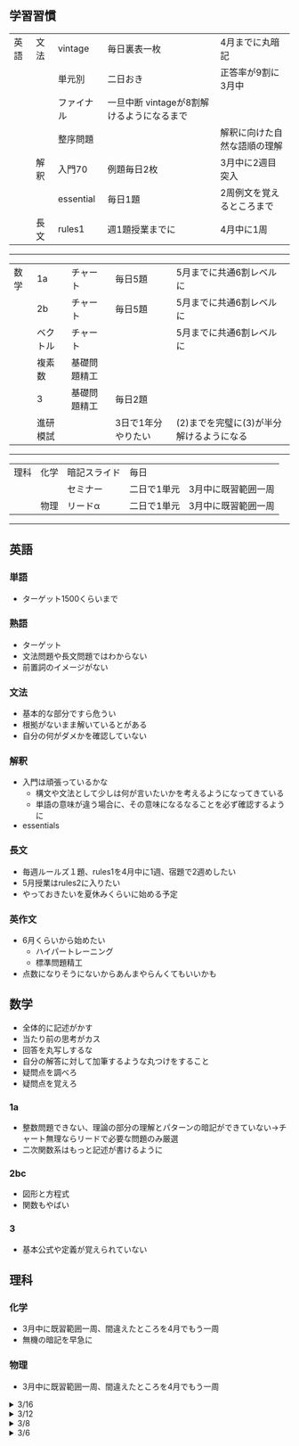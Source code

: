 ## 学習習慣
|      |      |            |                                           |                              |
| ---- | ---- | ---------- | ----------------------------------------- | ---------------------------- |
| 英語 | 文法 | vintage    | 毎日裏表一枚                              | 4月までに丸暗記              |
|      |      | 単元別     | 二日おき                                  | 正答率が9割に3月中           |
|      |      | ファイナル | 一旦中断 vintageが8割解けるようになるまで |                              |
|      |      | 整序問題   |                                           | 解釈に向けた自然な語順の理解 |
|      | 解釈 | 入門70     | 例題毎日2枚                               | 3月中に2週目突入             |
|      |      | essential  | 毎日1題                                   | 2周例文を覚えるところまで    |
|      | 長文 | rules1     | 週1題授業までに                           | 4月中に1周                   |
----
|      |          |              |         |                                          |
| ---- | -------- | ------------ | ------- | ---------------------------------------- |
| 数学 | 1a       | チャート     | 毎日5題 | 5月までに共通6割レベルに                 |
|      | 2b       | チャート     | 毎日5題 | 5月までに共通6割レベルに                 |
|      | ベクトル | チャート     |         | 5月までに共通6割レベルに                 |
|      | 複素数   | 基礎問題精工 |         |                                          |
|      | 3        | 基礎問題精工 | 毎日2題 |                                          |
|      | 進研模試 |              |  3日で1年分やりたい       | (2)までを完璧に(3)が半分解けるようになる |
----
|      |      |              |             |                     |
| ---- | ---- | ------------ | ----------- | ------------------- |
| 理科 | 化学 | 暗記スライド | 毎日        |                     |
|      |      | セミナー     | 二日で1単元 | 3月中に既習範囲一周 |
|      | 物理 | リードα      | 二日で1単元 | 3月中に既習範囲一周 |
----
## 英語
### 単語
- ターゲット1500くらいまで
### 熟語
- ターゲット
- 文法問題や長文問題ではわからない
- 前置詞のイメージがない
### 文法
- 基本的な部分ですら危うい
- 根拠がないまま解いているとがある
- 自分の何がダメかを確認していない
### 解釈
- 入門は頑張っているかな
  - 構文や文法として少しは何が言いたいかを考えるようになってきている
  - 単語の意味が違う場合に、その意味になるなることを必ず確認するように
- essentials
### 長文
- 毎週ルールズ１題、rules1を4月中に1週、宿題で2週めしたい
- 5月授業はrules2に入りたい
- やっておきたいを夏休みくらいに始める予定
### 英作文
- 6月くらいから始めたい
  - ハイパートレーニング
  - 標準問題精工
- 点数になりそうにないからあんまやらんくてもいいかも
## 数学
- 全体的に記述がかす
- 当たり前の思考がカス
- 回答を丸写しするな
- 自分の解答に対して加筆するような丸つけをすること
- 疑問点を調べろ
- 疑問点を覚えろ
### 1a
- 整数問題できない、理論の部分の理解とパターンの暗記ができていない->チャート無理ならリードで必要な問題のみ厳選
- 二次関数系はもっと記述が書けるように
### 2bc
- 図形と方程式
- 関数もやばい
### 3
- 基本公式や定義が覚えられていない
## 理科
### 化学
- 3月中に既習範囲一周、間違えたところを4月でもう一周
- 無機の暗記を早急に
### 物理
- 3月中に既習範囲一周、間違えたところを4月でもう一周

<!-- 

<details><summary>/</summary>

- 英語
- 数学
- 理科

</details>

 -->

<details><summary>3/16</summary>

- 睡眠優先
- 睡眠は何よりも大事、それのせいで終わらないのなら仕方ない部分があるが、遅れているので効率よくやる必要がある
- 無駄な部分がないか常に考えること
- 森永くんどうするか、
- 俺が英数やるとしても、土曜に合わせて3時間くらいかな

- 英語
  - essential
    - 一度聞いて
    - 頭の中で構文が整理できるようになる
    - 思いつかないのは何度も再生
    - 英文を見ずに理解できるようにする
- 数学
  - 数2bが3月中に終わらない、1週間後ろ倒しでできるだけ終わらせるように
  - 復習優先
  - 記述をもっと丁寧に、特に証明問題
- 理科
  - 順調、
  - 終わったら2週め


</details> 

<details><summary>3/12</summary>

- 進研、チャート全体的にできるようになっている、スタート段階に立った
- 進研模試
  - 遠回りの回答が多い、特に図形
    - 円と直線
  - シグマの複雑な計算ができない
- 森永くん厳しいかな
  - あれだけ言ったから変わったね
- 考えの整理ができるようになってきたかな
- 上からの上書きはやめよう
- 途中やめになっている問題は気になる。
- 記述の問題で大きく丸つけてるけど確認した結果だよね？
- essential
- 速読英熟語
- キーワード読解
- 数学定理　一回アルファベット
- 解釈で、自分の書いた意味と回答の意味が違う場合にその意味になるかを考えること
- 英文法　全文見てから回答しろよ

</details>

<details><summary>3/8</summary>

- 英語
  - essential終わり次第音声で聞いて理解できるようにする
- 数学
  - 定義の理解が甘い
  - 情報がすらすら出てこない

</details>

<details><summary>3/6</summary>

- 春季講習どうするか->英語はできる限りやる
- 毎日勉強時間7時間
  - 通学2時間から3時間
  - 物理1時間
  - チャート40分
- ターゲットは一旦なしでもいいかも
- essentialの音声か
- 英語
  - vintageもう一周かな->6月、終わったら英作
  - 自分の評価はどう？
  - 単元別の文法はどうするか->後半もう一周
  - 長文を増やしてもいいかも？->俺がきつい今週増やしてみて様子見る
  - リスニングどうするか
- 数学
  - 数学の問題で最後までの方針を確定せずに計算やっているところがある
  - mod
- 理科
  - 無機向きおぼえてる？

</details>